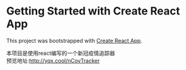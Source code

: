 # Getting Started with Create React App

This project was bootstrapped with [Create React App](https://github.com/facebook/create-react-app).

本项目是使用react编写的一个新冠疫情追踪器
<br>
预览地址:http://yqx.cool/nCovTracker
